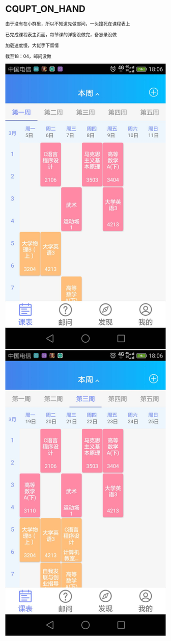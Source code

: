 # CQUPT_ON_HAND
由于没有在小群里，所以不知道先做邮问，一头撞死在课程表上

已完成课程表主页面，每节课的弹窗没做完，备忘录没做

加载速度慢，大佬手下留情

截至18：04，邮问没做

![Image text](https://github.com/SS-Knife/CQUPT_ON_HAND/blob/master/QQ图片20180527180740.jpg)
![Image text](https://raw.githubusercontent.com/SS-Knife/CQUPT_ON_HAND/master/QQ图片20180527180747.jpg)
